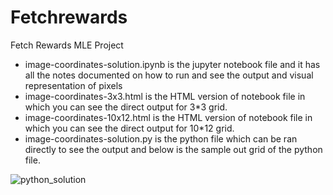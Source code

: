 # Fetchrewards
Fetch Rewards MLE Project

* image-coordinates-solution.ipynb is the jupyter notebook file and it has all the notes documented on how to run and see the output and visual representation of pixels
* image-coordinates-3x3.html is the HTML version of notebook file in which you can see the direct output for 3*3 grid.
* image-coordinates-10x12.html is the HTML version of notebook file in which you can see the direct output for 10*12 grid.
* image-coordinates-solution.py is the python file which can be ran directly to see the output and below is the sample out grid of the python file.


![python_solution](https://user-images.githubusercontent.com/11902457/178347431-f4a12f79-1377-44a5-8090-68b32ab3c023.PNG)
